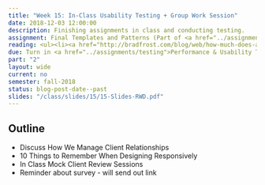```yaml
---
title: "Week 15: In-Class Usability Testing + Group Work Session"
date: 2018-12-03 12:00:00
description: Finishing assignments in class and conducting testing.
assignment: Final Templates and Patterns (Part of <a href="../assignments/templates">HTML/CSS Templates + Patterns</a>) and <a href="../assignments/timeline-presentation">Project Hub, Pattern Library & Review Session</a>
reading: <ul><li><a href="http://bradfrost.com/blog/web/how-much-does-a-responsive-web-design-cost/">How Much Does a Responsive Web Design Cost? by Brad Frost</a></li></ul>
due: Turn in <a href="../assignments/testing">Performance & Usability Testing Results</a> by the end of class and Combined Templates for Instructor Review (Part of <a href="../assignments/templates">HTML/CSS Templates + Patterns</a>)
part: "2"
layout: wide
current: no
semester: fall-2018
status: blog-post-date--past
slides: "/class/slides/15/15-Slides-RWD.pdf"
---
```


## Outline

* Discuss How We Manage Client Relationships
* 10 Things to Remember When Designing Responsively
* In Class Mock Client Review Sessions
* Reminder about survey - will send out link
